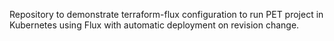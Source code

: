 Repository to demonstrate terraform-flux configuration to run PET project in Kubernetes using Flux with automatic deployment on revision change.
